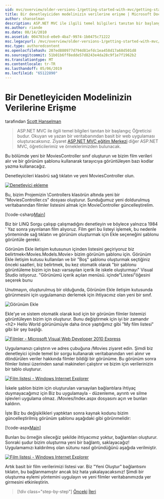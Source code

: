 ```yaml
---
uid: mvc/overview/older-versions-1/getting-started-with-mvc/getting-started-with-mvc-part5
title: Bir denetleyiciden modelinizin verilerine erişme | Microsoft Docs
author: shanselman
description: ASP.NET MVC ile ilgili temel bilgileri tanıtan bir başlangıç Öğreticisi budur. Okuyan ve yazan bir veritabanından basit bir web uygulaması oluşturun.
ms.author: riande
ms.date: 08/14/2010
ms.assetid: 004703cd-e0e9-4ba7-9974-1b0475c71222
msc.legacyurl: /mvc/overview/older-versions-1/getting-started-with-mvc/getting-started-with-mvc-part5
msc.type: authoredcontent
ms.openlocfilehash: 207ed880977d794d81efdc1ea458d17a68d501d8
ms.sourcegitcommit: 51b01b6ff8edde57d8243e4da28c9f1e7f1962b2
ms.translationtype: MT
ms.contentlocale: tr-TR
ms.lasthandoff: 05/06/2019
ms.locfileid: "65122890"
---
```

# <a name="accessing-your-models-data-from-a-controller"></a>Bir Denetleyiciden Modelinizin Verilerine Erişme

tarafından [Scott Hanselman](https://github.com/shanselman)

> ASP.NET MVC ile ilgili temel bilgileri tanıtan bir başlangıç Öğreticisi budur. Okuyan ve yazan bir veritabanından basit bir web uygulaması oluşturacaksınız. Ziyaret [ASP.NET MVC eğitim Merkezi](../../../index.md) diğer ASP.NET MVC, öğreticilerimiz ve örneklerimizden bulunacak.

Bu bölümde yeni bir MoviesController sınıf oluşturun ve bizim film verileri alır ve bir görünüm şablonu kullanarak tarayıcıya görüntüleyen bazı kodlar yazma kullanacağız.

Denetleyicileri klasörü sağ tıklatın ve yeni MoviesController olun.

[![Denetleyici ekleme](getting-started-with-mvc-part5/_static/image2.png)](getting-started-with-mvc-part5/_static/image1.png)

Bu, bizim Projemizin \Controllers klasörün altında yeni bir "MoviesController.cs" dosyası oluşturur. Sunduğumuz yeni doldurulmuş veritabanından filmler listesini almak için MovieController güncelleştirelim.

[!code-csharp[Main](getting-started-with-mvc-part5/samples/sample1.cs)]

Biz bir LINQ Sorgu çalışıp çalışmadığını denetleyin ve böylece yalnızca 1984 ' Yaz sonra yayınlanan film alıyoruz. Film geri bu listeyi işlemek, bu nedenle yönteminde sağ tıklatın ve görünüm oluşturmak için Ekle seçeneğini şablonu görüntüle gerekir.

Görünüm Ekle iletişim kutusunun içinden listesini geçiriyoruz biz belirtmek&lt;Movies.Models.Movie&gt; bizim görünüm şablonu için. Görünüm Ekle iletişim kutusu kullanılan ve bir "Boş" şablonu oluşturmak seçtiğiniz önceki saatleri, biz belirtmek, bu kez otomatik olarak "bir şablonu görüntüleme bizim için bazı varsayılan içerik ile iskele oluşturmayı" Visual Studio istiyoruz. "Görünümü içerik açılan menüsü. içinde"Listesi"öğesini seçerek bunu

Unutmayın, oluşturulmuş bir olduğunda, Görünüm Ekle iletişim kutusunda görünmesini için uygulamanızı derlemek için ihtiyacınız olan yeni bir sınıf.

![Görünüm Ekle](getting-started-with-mvc-part5/_static/image3.png)

Ekle'ye ve sistem otomatik olarak kod için bir görünüm filmler listemizi görüntüleyen bizim için oluşturur. Bunu değiştirmek için iyi bir zamandır &lt;h2&gt; Hello World görünümüyle daha önce yaptığımız gibi "My film listesi" gibi bir şey başlığı.

[![Filmler - Microsoft Visual Web Developer 2010 Express](getting-started-with-mvc-part5/_static/image5.png)](getting-started-with-mvc-part5/_static/image4.png)

Uygulamanızı çalıştırın ve adres çubuğuna /Movies ziyaret edin. Şimdi biz denetleyici içinde temel bir sorgu kullanarak veritabanından veri alınır ve döndürülen veriler hakkında filmler bildiği bir görünüme. Bu görünüm sonra filmler listesi üzerinden sanal makineleri çalıştırır ve bizim için verilerinizin bir tablo oluşturur.

[![Film listesi - Windows Internet Explorer](getting-started-with-mvc-part5/_static/image7.png)](getting-started-with-mvc-part5/_static/image6.png)

İskele şablon bizim için oluşturulan varsayılan bağlantılara ihtiyaç duymayacağımız için Biz bu uygulamayla - düzenleme, ayrıntı ve silme işlevleri uygulama olmaz. /Movies/Index.aspx dosyasını açın ve bunları kaldırın.

İşte Biz bu değişiklikleri yaptıktan sonra kaynak kodunu bizim güncelleştirilmiş görünüm şablonu aşağıdaki gibi görünmelidir:

[!code-aspx[Main](getting-started-with-mvc-part5/samples/sample2.aspx)]

Bunları bu örneğin sileceğiz şekilde ihtiyacımız yoktur, bağlantıları oluşturur. Sonraki şudur bizim oluşturma yeni bir bağlantı, saklayacağız! Uygulamamızı kaldırılmış olan sütunu nasıl göründüğünü aşağıda verilmiştir.

[![Film listesi - Windows Internet Explorer](getting-started-with-mvc-part5/_static/image9.png)](getting-started-with-mvc-part5/_static/image8.png)

Artık basit bir film verilerimizi listesi var. Biz "Yeni Oluştur" bağlantısını tıklatın, bu bağlanmamıştır ancak biz hata yakalayacaksınız! Şimdi bir oluşturma eylemi yöntemini uygulayın ve yeni filmler veritabanımızda yer girmesini etkinleştirin.

> [!div class="step-by-step"]
> [Önceki](getting-started-with-mvc-part4.md)
> [İleri](getting-started-with-mvc-part6.md)
